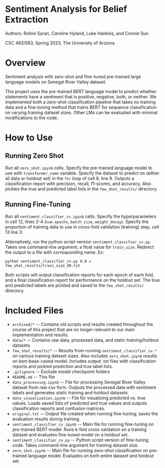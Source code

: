 # Sentiment Analysis for Belief Extraction
Authors: Rohini Saran, Caroline Hyland, Luke Hankins, and Connie Sun

CSC 483/583, Spring 2023, The University of Arizona

# Overview
Sentiment analysis with zero-shot and fine-tuned pre-trained large language models on Senegal River Valley dataset.

This project uses the pre-trained BERT language model to predict whether statements have a sentiment that is positive, negative, both, or neither. We implemented both a zero-shot classification pipeline that takes no training data and a fine-tuning method that trains BERT for sequence classification on varying training dataset sizes. Other LMs can be evaluated with minimal modifications to the code.

# How to Use
## Running Zero Shot
Run all `zero_shot.ipynb` cells. Specify the pre-trained language model to use with `transformer_name` variable. Specify the dataset to predict on (either all data or holdout set) in the `for` loop of cell 8, line 9. Outputs a classification report with precision, recall, f1-scores, and accuracy. Also pickles the true and predicted label lists in the `few_shot_results/` directory.

## Running Fine-Tuning
Run all `sentiment_classifier_cv.ipynb` cells. Specify the hyperparameters in cell 12, lines 2-4 (`num_epochs`, `batch_size`, `weight_decay`). Specify the proportion of training data to use in cross-fold validation (training) step, cell 13 line 3.

Alternatively, run the python script version `sentiment_classifier_cv.py`. Takes one command-line argument, a float value for `train_size`. Redirect the output to a file with corresponding name. Ex:

`python sentiment_classifier_cv.py 0.8 > few_shot_results/train_size_80.txt`

Both scripts will output classification reports for each epoch of each fold, and a final classification report for performance on the holdout set. The true and predicted labels are pickled and saved to the `few_shot_results/` directory.

# Included Files
- `archived/*` -- Contains old scripts and results created throughout the course of this project that are no longer relevant to our main implementation and results.
- `data/*` -- Contains raw data, processed data, and static training/holdout datasets.
- `few_shot_results/*` -- Results from running `sentiment_classifier_cv.*` on various training dataset sizes. Also includes `zero_shot.ipynb` results on bert-base-cased model. Includes output .txt files with classification reports and pickled prediction and true label lists. 
- `.gitignore` -- Exclude model checkpoint folders
- `README.md` -- This file
- `data_processing.ipynb` -- File for processing Senegal River Valley dataset from raw csv form. Outputs the processed data with sentiment labels and generates static training and holdout datasets. 
- `data_visualization.ipynb` -- File for visualizing predicted vs. true values. Loads saved lists of predicted and true values and outputs classification reports and confusion matrices.
- `original.txt` -- Output file created when running fine-tuning; saves the evaluation results during training.
- `sentiment_classifier_cv.ipynb` -- Main file for running fine-tuning on pre-trained BERT model. Runs k-fold cross validation on a training dataset and evaluates fine-tuned model on a holdout set.
- `sentiment_classifier_cv.py` -- Python script version of fine-tuning code. Takes command-line argument for training dataset size.
- `zero_shot.ipynb` -- Main file for running zero-shot classification on pre-trained language model. Evaluates on both entire dataset and holdout set.
